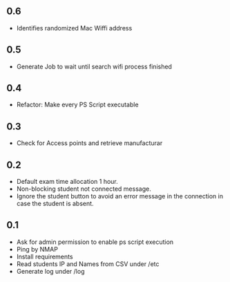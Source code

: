 ## 0.6

* Identifies randomized Mac Wiffi address
## 0.5

* Generate Job to wait until search wifi process finished

## 0.4

* Refactor: Make every PS Script executable

## 0.3

* Check for Access points and retrieve manufacturar

## 0.2

* Default exam time allocation 1 hour.
* Non-blocking student not connected message.
* Ignore the student button to avoid an error message in the connection in case the student is absent.

## 0.1

* Ask for admin permission to enable ps script execution
* Ping by NMAP
* Install requirements
* Read students IP and Names from CSV under /etc
* Generate log under /log